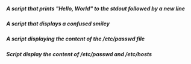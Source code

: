 ##### A script that prints "Hello, World" to the stdout followed by a new line
##### A script that displays a confused smiley
##### A script displaying the content of the /etc/passwd file
##### Script display the content of /etc/passwd and /etc/hosts